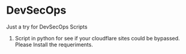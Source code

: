 # DevSecOps
Just a try for DevSecOps Scripts

1. Script in python for see if your cloudflare sites could be bypassed. Please Install the requeriments. 
